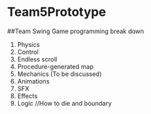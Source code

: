 # Team5Prototype
##Team Swing Game programming break down

1. Physics
2. Control
3. Endless scroll
4. Procedure-generated map
5. Mechanics (To be discussed)
6. Animations
7. SFX
8. Effects
9. Logic //How to die and boundary